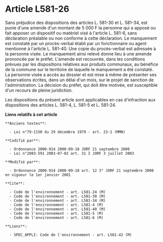 # Article L581-26

Sans préjudice des dispositions des articles L. 581-30 et L. 581-34, est punie d'une amende d'un montant de 5 000 F la
personne qui a apposé ou fait apposer un dispositif ou matériel visé à l'article L. 581-6, sans déclaration préalable ou non
conforme à cette déclaration. Le manquement est constaté par un procès-verbal établi par un fonctionnaire ou agent mentionné
à l'article L. 581-40. Une copie du procès-verbal est adressée à la personne visée. Le manquement ainsi relevé donne lieu à
une amende prononcée par le préfet. L'amende est recouvrée, dans les conditions prévues par les dispositions relatives aux
produits communaux, au bénéfice de la commune sur le territoire de laquelle le manquement a été constaté. La personne visée a
accès au dossier et est mise à même de présenter ses observations écrites, dans un délai d'un mois, sur le projet de sanction
de l'administration. La décision du préfet, qui doit être motivée, est susceptible d'un recours de pleine juridiction.

Les dispositions du présent article sont applicables en cas d'infraction aux dispositions des articles L. 581-4, L. 581-5 et
L. 581-24.

**Liens relatifs à cet article**

	**Anciens textes**:

	  - Loi n°79-1150 du 29 décembre 1979 - art. 23-1 (MMN)

	**Codifié par**:

	  - Ordonnance 2000-914 2000-09-18 JORF 21 septembre 2000
	  - Loi n°2003-591 2003-07-02 art. 31 I JORF 3 juillet 2003

	**Modifié par**:

	  - Ordonnance 2000-914 2000-09-18 art. 12 3° JORF 21 septembre 2000 en vigueur le 1er janvier 2001

	**Cite**:

	  - Code de l'environnement - art. L581-24 (M)
	  - Code de l'environnement - art. L581-30 (M)
	  - Code de l'environnement - art. L581-34 (M)
	  - Code de l'environnement - art. L581-4 (M)
	  - Code de l'environnement - art. L581-40 (M)
	  - Code de l'environnement - art. L581-5 (M)
	  - Code de l'environnement - art. L581-6 (M)

	**Liens**:

	  - SPEC_APPLI: Code de l'environnement - art. L581-42 (M)
